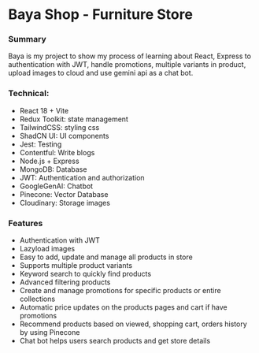 # Baya Shop - Furniture Store

### Summary
Baya is my project to show my process of learning about React, Express to authentication with JWT, handle promotions, multiple variants in product, upload images to cloud and use gemini api as a chat bot.


### Technical:

- React 18 + Vite
- Redux Toolkit: state management
- TailwindCSS: styling css
- ShadCN UI: UI components
- Jest: Testing
- Contentful: Write blogs
- Node.js + Express
- MongoDB: Database
- JWT: Authentication and authorization
- GoogleGenAI: Chatbot 
- Pinecone: Vector Database
- Cloudinary: Storage images

### Features

- Authentication with JWT
- Lazyload images
- Easy to add, update and manage all products in store
- Supports multiple product variants
- Keyword search to quickly find products
- Advanced filtering products
- Create and manage promotions for specific products or entire collections
- Automatic price updates on the products pages and cart if have promotions
- Recommend products based on viewed, shopping cart, orders history by using Pinecone
- Chat bot helps users search products and get store details



